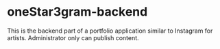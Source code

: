 # oneStar3gram-backend
This is the backend part of a portfolio application similar to Instagram for artists. Administrator only can publish content.
